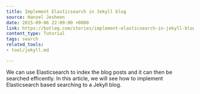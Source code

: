 ```yaml
---
title: Implement Elasticsearch in Jekyll blog
source: Hanzel Jesheen
date: 2015-09-06 22:09:00 +0000
link: https://botleg.com/stories/implement-elasticsearch-in-jekyll-blog/
content_type: Tutorial
tags: search
related_tools:
- tool/jekyll.md

---
```

We can use Elasticsearch to index the blog posts and it can then be searched efficently. In this article, we will see how to implement Elasticsearch based searching to a Jekyll blog.





